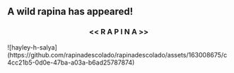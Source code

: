 ## A wild rapina has appeared!
<h3 align="center" font-size="2em"><< R A P I N A >></h3>
![hayley-h-salya](https://github.com/rapinadescolado/rapinadescolado/assets/163008675/c4cc21b5-0d0e-47ba-a03a-b6ad25787874)
